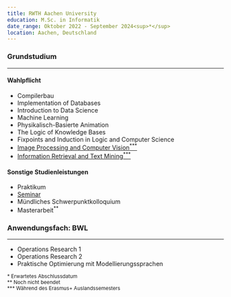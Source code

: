 ```yaml
---
title: RWTH Aachen University
education: M.Sc. in Informatik
date_range: Oktober 2022 - September 2024<sup>*</sup>
location: Aachen, Deutschland
---
```

<div class="w-full min-w-full flex flex-row flex-wrap">
	<div class="min-w-full">
		<h3>Grundstudium</h3>
		<hr>
	</div>
	<div class="cell">
		<h4>Wahlpflicht</h4>
		<ul>
			<li>Compilerbau</li>
			<li>Implementation of Databases</li>
			<li>Introduction to Data Science</li>
			<li>Machine Learning</li>
			<li>Physikalisch-Basierte Animation</li>
			<li>The Logic of Knowledge Bases</li>
			<li>Fixpoints and Induction in Logic and Computer Science</li>
			<li><a href="/eiuie" class="no-underline"><span>Image Processing and Computer Vision</span><sup>***</sup><i class="fa-solid fa-link text-red-400 ml-1"></i></a></li>
			<li><a href="/py_css" class="no-underline"><span>Information Retrieval and Text Mining</span><sup>***</sup><i class="fa-solid fa-link text-red-400 ml-1"></i></a></li>
		</ul>
	</div>
	<div class="cell">
		<h4>Sonstige Studienleistungen</h4>
		<ul>
			<li>Praktikum</li>
			<li><a href="public/Seminar-Master.pdf" class="no-underline"><span>Seminar</span><i class="fa-solid fa-file-pdf text-red-400 ml-1"></i></a></li>
			<li>Mündliches Schwerpunktkolloquium</li>
			<li>Masterarbeit<sup>**</sup></li>
		</ul>
	</div>
</div>

<div class="w-full min-w-full flex flex-row flex-wrap">
	<div class="min-w-full">
		<h3>Anwendungsfach: BWL</h3>
		<hr>
	</div>
	<div class="cell">
		<ul>
			<li>Operations Research 1</li>
			<li>Operations Research 2</li>
			<li>Praktische Optimierung mit Modellierungssprachen</li>
		</ul>
	</div>
</div>

<div class="w-full min-w-full flex flex-col md:flex-wrap md:flex-row md:space-x-2">
	<div>
		<sup class="sup">
		* Erwartetes Abschlussdatum
		</sup>
	</div>
	<div>
		<sup class="sup">
		** Noch nicht beendet
		</sup>
	</div>
	<div>
		<sup class="sup">
		*** Während des Erasmus+ Auslandssemesters
		</sup>
	</div>
</div>
